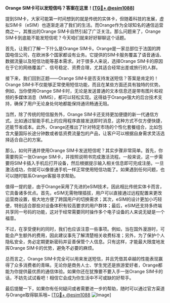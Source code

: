 **Orange SIM卡可以发短信吗？答案在这里！[[TG💪+ @esim1088](https://t.me/s/esim1088)]**

提到SIM卡，大家可能第一时间想到的就是传统的实体卡，但随着科技的发展，虚拟SIM卡（eSIM）也逐渐走进了我们的生活。而Orange作为全球知名的通信运营商之一，其推出的Orange SIM卡自然引起了广泛关注。那么问题来了，Orange SIM卡到底能不能发短信呢？今天咱们就来好好聊聊这个话题。

首先，让我们了解一下什么是Orange SIM卡。Orange是一家总部位于法国的跨国电信公司，在欧洲多个国家都设有业务。它提供的SIM卡服务覆盖了语音通话、数据流量以及短信功能等基本需求。对于很多人来说，选择Orange SIM卡的原因在于它的网络覆盖广、信号稳定、资费合理，尤其适合经常出差或旅行的人群。

接下来，我们回到正题——Orange SIM卡是否支持发送短信？答案是肯定的！Orange SIM卡不仅能够正常使用短信功能，而且在某些方面还具有独特的优势。例如，当你使用Orange SIM卡时，无论是发送普通的文本信息还是带有图片和视频的多媒体消息（MMS），都可以轻松实现。这得益于Orange强大的后台技术支持，确保了用户无论身处何地都能保持通讯畅通无阻。

当然，除了传统的短信服务外，Orange SIM卡还支持更加便捷的新一代通信方式。比如通过智能手机上的应用程序直接发送即时消息，这种方式不仅方便快捷，还能节省成本。此外，Orange还推出了针对特定市场的个性化套餐组合，比如包含大量国际长途分钟数或者低资费流量包的产品，让客户可以根据自身需求灵活选择适合自己的方案。

那么，如何开通并使用Orange SIM卡发送短信呢？其实步骤非常简单。首先，你需要购买一张Orange SIM卡，并按照说明书完成激活流程。一般来说，这一步需要将SIM卡插入手机后打开设备，然后根据提示输入相关信息即可完成注册。一旦激活成功，你就可以像普通手机一样正常使用短信功能了。如果遇到任何问题，也可以随时联系Orange客服寻求帮助。

值得一提的是，由于Orange采用了先进的eSIM技术，因此相比传统实体卡而言，它具备诸多优点。首先，eSIM无需物理插拔，用户可以直接通过远程配置来更改运营商设置，极大地方便了跨国用户的切换需求；其次，eSIM的设计更加小巧轻便，特别适合那些对设备体积有较高要求的用户群体；最后，eSIM还支持多终端共享同一号码的功能，这对于经常需要同时操作多个电子设备的人来说无疑是一个福音。

不过，在享受便利的同时，我们也应该注意一些事项。例如，当在国外漫游时，可能会产生额外的费用，因此建议事先了解清楚相关收费标准；另外，为了保护个人隐私安全，务必定期更新密码并妥善保管个人信息。只有这样，才能最大限度地发挥Orange SIM卡的优势，避免不必要的麻烦。

总而言之，Orange SIM卡完全可以用来发送短信，并且凭借其卓越的性能表现赢得了众多消费者的青睐。无论你是商务人士、学生党还是旅游爱好者，Orange都能为你提供最优质的通信体验。如果你还在犹豫要不要入手一张Orange SIM卡的话，不妨先试试看吧！相信它会成为你生活中不可或缺的好帮手。

最后提醒一下，如果你有任何疑问或者需要进一步的帮助，随时可以通过官方渠道与Orange取得联系哦~ [[TG💪+ @esim1088](https://t.me/s/esim1088) ![Image](https://i.postimg.cc/4NQfJmqS/Snipaste-2025-05-13-00-14-12.png)]